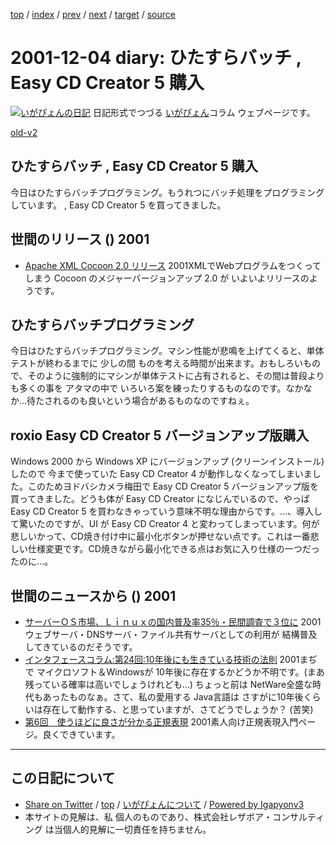 [top](../index.html) 
 / [index](index.html) 
 / [prev](ig011202.html) 
 / [next](ig011206.html) 
 / [target](http://www.igapyon.jp/igapyon/diary/2001/ig011204.html) 
 / [source](https://github.com/igapyon/diary/blob/master/2001/ig011204.src.md) 

2001-12-04 diary: ひたすらバッチ , Easy CD Creator 5 購入
=====================================================================================================
[![いがぴょんの日記](http://www.igapyon.jp/igapyon/diary/images/iga200306s.jpg "いがぴょん")](http://www.igapyon.jp/igapyon/diary/memo/memoigapyon.html) 日記形式でつづる [いがぴょん](http://www.igapyon.jp/igapyon/diary/memo/memoigapyon.html)コラム ウェブページです。

[old-v2](ig011204-orig.html)

## ひたすらバッチ , Easy CD Creator 5 購入

今日はひたすらバッチプログラミング。もうれつにバッチ処理をプログラミングしています。 , Easy CD Creator 5 を買ってきました。




 
## 世間のリリース () 2001

* [Apache XML Cocoon 2.0 リリース](http://xml.apache.org/cocoon/index.html)  2001XMLでWebプログラムをつくってしまう Cocoon のメジャーバージョンアップ 2.0 が いよいよリリースのようです。

## ひたすらバッチプログラミング

今日はひたすらバッチプログラミング。マシン性能が悲鳴を上げてくると、単体テストが終わるまでに 少しの間 ものを考える時間が出来ます。おもしろいもので、そのように強制的にマシンが単体テストに占有されると、その間は普段よりも多くの事を アタマの中で いろいろ案を練ったりするものなのです。なかなか…待たされるのも良いという場合があるものなのですねぇ。

## roxio Easy CD Creator 5 バージョンアップ版購入

Windows 2000 から Windows XP にバージョンアップ (クリーンインストール)したので 今まで使っていた Easy CD Creator 4 が動作しなくなってしまいました。このためヨドバシカメラ梅田で Easy CD Creator 5 バージョンアップ版を買ってきました。どうも体が
Easy CD Creator になじんでいるので、やっぱ Easy CD Creator 5 を買わなきゃっていう意味不明な理由からです。…、導入して驚いたのですが、UI が Easy CD Creator 4 と変わってしまっています。何が悲しいかって、CD焼き付け中に最小化ボタンが押せない点です。これは一番悲しい仕様変更です。CD焼きながら最小化できる点はお気に入り仕様の一つだったのに…。

## 世間のニュースから () 2001

* [サーバーＯＳ市場、Ｌｉｎｕｘの国内普及率35％・民間調査で３位に](http://it.nikkei.co.jp/it/top/topCh.cfm?id=20011129eimi148929)  2001ウェブサーバ・DNSサーバ・ファイル共有サーバとしての利用が 結構普及してきているのだそうです。
* [インタフェースコラム:第24回:10年後にも生きている技術の法則](http://www.cqpub.co.jp/interface/column/Utsurigi/24.htm)  2001まぢで マイクロソフト＆Windowsが 10年後に存在するかどうか不明です。(まあ 残っている確率は高いでしょうけれども…) ちょっと前は NetWare全盛な時代もあったものなぁ。さて、私の愛用する Java言語は さすがに10年後くらいは存在して動作する、と思っていますが、さてどうでしょうか？ (苦笑)
* [第6回　使うほどに良さが分かる正規表現](http://www.atmarkit.co.jp/flinux/rensai/theory06/theory06a.html)  2001素人向け正規表現入門ページ。良くできています。


----------------------------------------------------------------------------------------------------

## この日記について

* [Share on Twitter](https://twitter.com/intent/tweet?hashtags=igapyon%2Cdiary%2C%E3%81%84%E3%81%8C%E3%81%B4%E3%82%87%E3%82%93&text=%E3%81%B2%E3%81%9F%E3%81%99%E3%82%89%E3%83%90%E3%83%83%E3%83%81+%2C+Easy+CD+Creator+5+%E8%B3%BC%E5%85%A5&url=http%3A%2F%2Fwww.igapyon.jp%2Figapyon%2Fdiary%2F2001%2Fig011204.html) / [top](../index.html) / [いがぴょんについて](http://www.igapyon.jp/igapyon/diary/memo/memoigapyon.html) / [Powered by Igapyonv3](https://github.com/igapyon/igapyonv3)
* 本サイトの見解は、私 個人のものであり、株式会社レザボア・コンサルティング は当個人的見解に一切責任を持ちません。 
